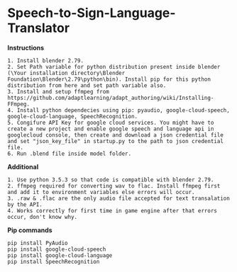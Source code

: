# Speech-to-Sign-Language-Translator

<b>Instructions</b>

    1. Install blender 2.79.
    2. Set Path variable for python distribution present inside blender (\Your installation directory\Blender Foundation\Blender\2.79\python\bin). Install pip for this python distribution from here and set path variable also.
    3. Install and setup ffmpeg from https://github.com/adaptlearning/adapt_authoring/wiki/Installing-FFmpeg.
    4. Install python dependecies using pip: pyaudio, google-cloud-speech, google-cloud-language, SpeechRecognition.
    5. Congifure API Key for google cloud services. You might have to create a new project and enable google speech and language api in googlecloud console, then create and download a json credential file and set "json_key_file" in startup.py to the path to json credential file.
    6. Run .blend file inside model folder.

<b>Additional</b>

    1. Use python 3.5.3 so that code is compatible with blender 2.79.
    2. ffmpeg required for converting wav to flac. Install ffmpeg first and add it to environment variables else errors will occur.
    3. .raw & .flac are the only audio file accepted for text transalation by the API.
    4. Works correctly for first time in game engine after that errors occur, don't know why.
    
<b>Pip commands</b>

    pip install PyAudio
    pip install google-cloud-speech
    pip install google-cloud-language
    pip install SpeechRecognition
